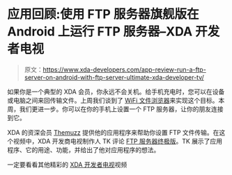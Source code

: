 # 应用回顾:使用 FTP 服务器旗舰版在 Android 上运行 FTP 服务器–XDA 开发者电视

> 原文：<https://www.xda-developers.com/app-review-run-a-ftp-server-on-android-with-ftp-server-ultimate-xda-developer-tv/>

如果你是一个典型的 XDA 会员，你永远不会关机。给手机充电时，您可以在设备或电脑之间来回传输文件。上周我们谈到了 [WiFi 文件浏览器](http://www.xda-developers.com/android/app-review-access-your-androids-sd-card-with-wifi-explorer-xda-developer-tv/ "App Review: Access Your Android’s SD Card with WiFi Explorer – XDA Developer TV")来实现这个目标。本周，我们更进一步。你可以在你的手机上设置一个 FTP 服务器，让你的朋友连接到它。

XDA 的资深会员 [Themuzz](http://forum.xda-developers.com/member.php?u=706513) 提供他的应用程序来帮助你设置 FTP 文件传输。在这个视频中，XDA 开发商电视制作人 TK 评论 [FTP 服务器终极版](http://forum.xda-developers.com/showthread.php?t=1896272 "FTP Server Ultimate")。TK 展示了应用程序、它的用途、功能，并给出了他对应用程序的想法。

一定要看看其他精彩的 [XDA 开发者电视](http://www.xda-developers.com/xda-tv/ "XDA Developer TV")视频
